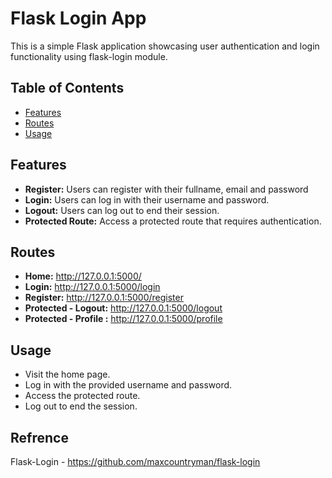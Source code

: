 # Flask Login App

This is a simple Flask application showcasing user authentication and login functionality using flask-login module.

## Table of Contents

- [Features](#features)
- [Routes](#routes)
- [Usage](#usage)

## Features
- **Register:** Users can register with their fullname, email and password
- **Login:**  Users can log in with their username and password.
- **Logout:**  Users can log out to end their session.
- **Protected Route:**  Access a protected route that requires authentication.

## Routes
- **Home:**  http://127.0.0.1:5000/
- **Login:**  http://127.0.0.1:5000/login
- **Register:**  http://127.0.0.1:5000/register
- **Protected - Logout:**  http://127.0.0.1:5000/logout
- **Protected - Profile :** http://127.0.0.1:5000/profile

## Usage
- Visit the home page.
- Log in with the provided username and password.
- Access the protected route.
- Log out to end the session.
 
## Refrence
Flask-Login - https://github.com/maxcountryman/flask-login